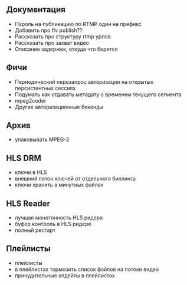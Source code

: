 Документация
------------

* Пароль на публикацию по RTMP один на префикс
* Добавить про flv publish??
* Рассказать про структуру rtmp урлов
* Рассказать про захват видео
* Описание задержек, откуда что берется


Фичи
----

* Периодический перезапрос авторизации на открытых персистентных сессиях
* Подумать как отдавать метадату с временем текущего сегмента
* mpeg2coder
* Другие авторизационные бекенды

Архив
-----

* упаковывать MPEG-2


HLS DRM
-------

* ключи в HLS
* внешний поток ключей от отдельного биллинга
* ключи хранить в минутных файлах

HLS Reader
---------
* лучшая монотонность HLS ридера
* буфер контроль в HLS ридере
* полный рестарт

Плейлисты
---------
* плейлисты
* в плейлистах тормозить список файлов на потоки видео
* принудительные апдейты в плейлистах

